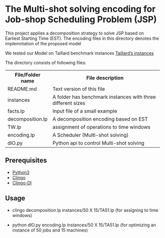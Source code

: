 # The Multi-shot solving encoding for Job-shop Scheduling Problem (JSP)

This project applies a decomposition strategy to solve JSP based on Earliest Starting Time (EST). The encoding files in this directory denotes the implemntation of the proposed model

We tested our Model on Taillard benchmark instances [Taillard’s instances](http://mistic.heig-vd.ch/taillard/problemes.dir/ordonnancement.dir/ordonnancement.html)

The directory consists of following files: 

<table>
<tr><th>File/Folder name</th><th>File description</th></tr>
<tr><td>README.md</td><td>Text version of this file</td></tr>
<tr><td>instances</td><td>A folder has benchmark instances with three different sizes</td></tr>
<tr><td>facts.lp</td><td>Input file of a small example</td></tr>
<tr><td>decomposition.lp</td><td>A decomposition encoding based on EST</td></tr>
<tr><td>TW.lp</td><td>assignment of operations to time windows</td></tr>
<tr><td>encoding.lp</td><td>A Scheduler (Multi-shot solving)</td></tr>
<tr><td>dlO.py</td><td>Python api to control Multi-shot solving</td></tr>
</table>


## Prerequisites

* [Python3](https://www.python.org/downloads/)
* [Clingo](https://potassco.org/clingo/)
* [Clingo-Dl](https://potassco.org/labs/clingodl/)

## Usage
* clingo decomposition.lp instances/50 X 15/TA51.lp (for assigning to time windows) 

* python dlO.py encoding.lp instances/50 X 15/TA51.lp (for optimizing an instance of 50 jobs and 15 machines)